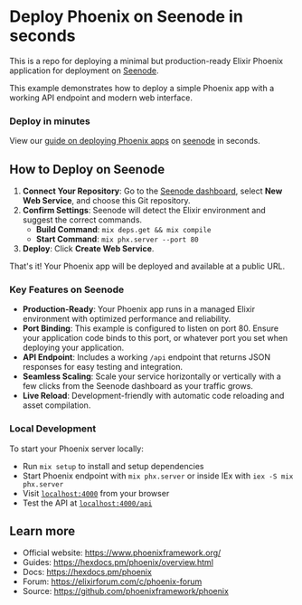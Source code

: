 # Deploy Phoenix on Seenode in seconds

This is a repo for deploying a minimal but production-ready Elixir Phoenix application for deployment on [Seenode](https://seenode.com).

This example demonstrates how to deploy a simple Phoenix app with a working API endpoint and modern web interface.

### Deploy in minutes
View our [guide on deploying Phoenix apps](https://seenode.com/docs/frameworks/elixir/phoenix/) on [seenode](https://seenode.com) in seconds.

## How to Deploy on Seenode

1. **Connect Your Repository**: Go to the [Seenode dashboard](https://cloud.seenode.com), select **New Web Service**, and choose this Git repository.
2. **Confirm Settings**: Seenode will detect the Elixir environment and suggest the correct commands.
   * **Build Command**: `mix deps.get && mix compile`
   * **Start Command**: `mix phx.server --port 80`
3. **Deploy**: Click **Create Web Service**.

That's it! Your Phoenix app will be deployed and available at a public URL.

### Key Features on Seenode

* **Production-Ready**: Your Phoenix app runs in a managed Elixir environment with optimized performance and reliability.
* **Port Binding**: This example is configured to listen on port 80. Ensure your application code binds to this port, or whatever port you set when deploying your application.
* **API Endpoint**: Includes a working `/api` endpoint that returns JSON responses for easy testing and integration.
* **Seamless Scaling**: Scale your service horizontally or vertically with a few clicks from the Seenode dashboard as your traffic grows.
* **Live Reload**: Development-friendly with automatic code reloading and asset compilation.

### Local Development

To start your Phoenix server locally:

* Run `mix setup` to install and setup dependencies
* Start Phoenix endpoint with `mix phx.server` or inside IEx with `iex -S mix phx.server`
* Visit [`localhost:4000`](http://localhost:4000) from your browser
* Test the API at [`localhost:4000/api`](http://localhost:4000/api)

## Learn more

* Official website: https://www.phoenixframework.org/
* Guides: https://hexdocs.pm/phoenix/overview.html
* Docs: https://hexdocs.pm/phoenix
* Forum: https://elixirforum.com/c/phoenix-forum
* Source: https://github.com/phoenixframework/phoenix
